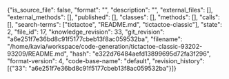 {"is_source_file": false, "format": "", "description": "", "external_files": [], "external_methods": [], "published": [], "classes": [], "methods": [], "calls": [], "search-terms": ["tictactoe", "README.md", "tictactoe-classic"], "state": 2, "file_id": 17, "knowledge_revision": 33, "git_revision": "a6e251f7e36bd8c91f5177cbeb13f8ac059532ba", "filename": "/home/kavia/workspace/code-generation/tictactoe-classic-93202-93209/README.md", "hash": "e322d76484aefd13899695d72fa3f296", "format-version": 4, "code-base-name": "default", "revision_history": [{"33": "a6e251f7e36bd8c91f5177cbeb13f8ac059532ba"}]}